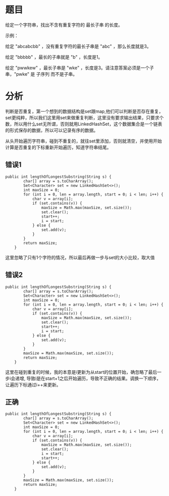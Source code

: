 # 题目
给定一个字符串，找出不含有重复字符的 最长子串 的长度。

示例：

给定 "abcabcbb" ，没有重复字符的最长子串是 "abc" ，那么长度就是3。

给定 "bbbbb" ，最长的子串就是 "b" ，长度是1。

给定 "pwwkew" ，最长子串是 "wke" ，长度是3。请注意答案必须是一个子串，"pwke" 是 子序列 而不是子串。



# 分析
判断是否重复，第一个想到的数据结构是set跟map,他们可以判断是否存在重复，set更纯粹，所以我们这里用set来做重复判断，这里没有要求输出结果，只要求个数，所以用什么set无所谓，否则就用LinkedHashSet，这个数据集合是一个链表的形式保存的数据，所以可以记录有序的数据。

从头开始遍历字符串，碰到不重复的，就往set里添加，否则就清空，并使用开始计算是否重复的下标重新开始遍历，知道字符串结尾。

## 错误1
```
public int lengthOfLongestSubstring(String s) {
        char[] array = s.toCharArray();
        Set<Character> set = new LinkedHashSet<>();
        int maxSize = 0;
        for (int i = 0, len = array.length, start = 0; i < len; i++) {
            char v = array[i];
            if (set.contains(v)) {
                maxSize = Math.max(maxSize, set.size());
                set.clear();
                start++;
                i = start;
            } else {
                set.add(v);
            }
        }
        return maxSize;
    }
```  

这里忽略了只有1个字符的情况，所以最后再做一步与set的大小比较，取大值

## 错误2
```
public int lengthOfLongestSubstring(String s) {
        char[] array = s.toCharArray();
        Set<Character> set = new LinkedHashSet<>();
        int maxSize = 0;
        for (int i = 0, len = array.length, start = 0; i < len; i++) {
            char v = array[i];
            if (set.contains(v)) {
                maxSize = Math.max(maxSize, set.size());
                set.clear();
                start++;
                i = start;
            } else {
                set.add(v);
            }
        }
        maxSize = Math.max(maxSize, set.size());
        return maxSize;
    }
```  

这里在碰到重复的时候，我的本意是i更新为从start的位置开始，确忽略了最后一步i会递增, 导致i是在start+1之后开始遍历，导致不正确的结果。调换一下顺序，让遍历下标通过i++来更新。

## 正确
```
public int lengthOfLongestSubstring(String s) {
        char[] array = s.toCharArray();
        Set<Character> set = new LinkedHashSet<>();
        int maxSize = 0;
        for (int i = 0, len = array.length, start = 0; i < len; i++) {
            char v = array[i];
            if (set.contains(v)) {
                maxSize = Math.max(maxSize, set.size());
                set.clear();
                i = start;
                start++;
            } else {
                set.add(v);
            }
        }
        maxSize = Math.max(maxSize, set.size());
        return maxSize;
    }
```  

